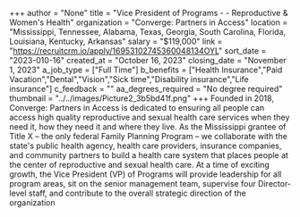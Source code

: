 +++
author = "None"
title = "Vice President of Programs - - Reproductive & Women's Health"
organization = "Converge: Partners in Access"
location = "Mississippi, Tennessee, Alabama, Texas, Georgia, South Carolina, Florida, Louisiana, Kentucky, Arkansas"
salary = "$119,000"
link = "https://recruitcrm.io/apply/16953102745360048134OYL"
sort_date = "2023-010-16"
created_at = "October 16, 2023"
closing_date = "November 1, 2023"
a_job_type = ["Full Time"]
b_benefits = ["Health Insurance","Paid Vacation","Dental","Vision","Sick time","Disability insurance","Life insurance"]
c_feedback = ""
aa_degrees_required = "No degree required"
thumbnail = "../../images/Picture2_3b5bd41f.png"
+++
Founded in 2018, Converge: Partners in Access is dedicated to ensuring all people can access high quality reproductive and sexual health care services when they need it, how they need it and where they live. As the Mississippi grantee of Title X – the only federal Family Planning Program – we collaborate with the state's public health agency, health care providers, insurance companies, and community partners to build a health care system that places people at the center of reproductive and sexual health care. At a time of exciting growth, the Vice President (VP) of Programs will provide leadership for all program areas, sit on the senior management team, supervise four Director-level staff, and contribute to the overall strategic direction of the organization